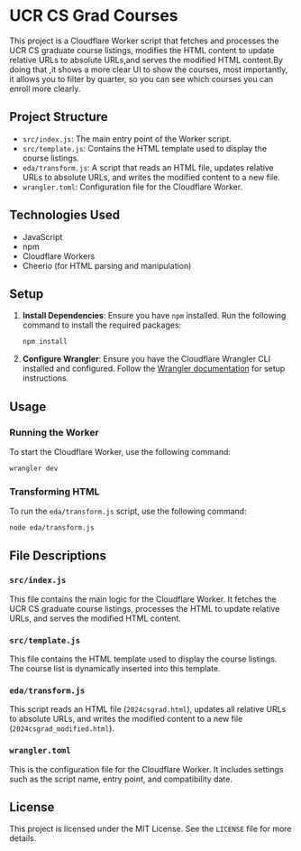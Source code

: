 # UCR CS Grad Courses

This project is a Cloudflare Worker script that fetches and processes the UCR CS graduate course listings, modifies the HTML content to update relative URLs to absolute URLs,and serves the modified HTML content.By doing that ,it shows a more clear UI to show the courses, most importantly, it allows you to filter by quarter, so you can see which courses you can enroll more clearly.


## Project Structure

- `src/index.js`: The main entry point of the Worker script.
- `src/template.js`: Contains the HTML template used to display the course listings.
- `eda/transform.js`: A script that reads an HTML file, updates relative URLs to absolute URLs, and writes the modified content to a new file.
- `wrangler.toml`: Configuration file for the Cloudflare Worker.

## Technologies Used

- JavaScript
- npm
- Cloudflare Workers
- Cheerio (for HTML parsing and manipulation)

## Setup

1. **Install Dependencies**: Ensure you have `npm` installed. Run the following command to install the required packages:
    ```sh
    npm install
    ```

2. **Configure Wrangler**: Ensure you have the Cloudflare Wrangler CLI installed and configured. Follow the [Wrangler documentation](https://developers.cloudflare.com/workers/wrangler/get-started/) for setup instructions.

## Usage

### Running the Worker

To start the Cloudflare Worker, use the following command:
```sh
wrangler dev
```

### Transforming HTML

To run the `eda/transform.js` script, use the following command:
```sh
node eda/transform.js
```

## File Descriptions

### `src/index.js`

This file contains the main logic for the Cloudflare Worker. It fetches the UCR CS graduate course listings, processes the HTML to update relative URLs, and serves the modified HTML content.

### `src/template.js`

This file contains the HTML template used to display the course listings. The course list is dynamically inserted into this template.

### `eda/transform.js`

This script reads an HTML file (`2024csgrad.html`), updates all relative URLs to absolute URLs, and writes the modified content to a new file (`2024csgrad_modified.html`).

### `wrangler.toml`

This is the configuration file for the Cloudflare Worker. It includes settings such as the script name, entry point, and compatibility date.

## License

This project is licensed under the MIT License. See the `LICENSE` file for more details.

